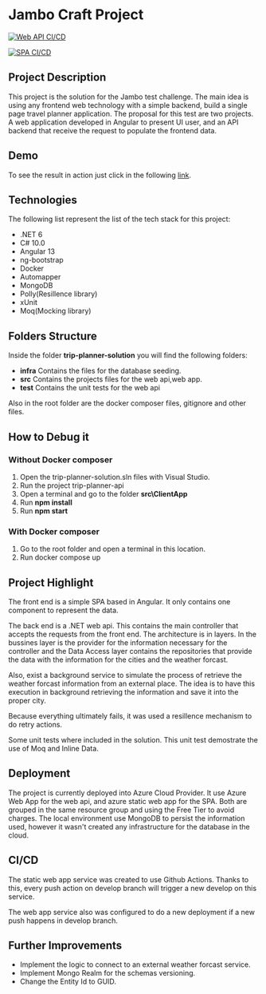 # Jambo Craft Project
[![Web API CI/CD](https://github.com/johha86/jambo-craft-project/actions/workflows/develop_trip-planner-api20221220213642.yml/badge.svg?branch=develop)](https://github.com/johha86/jambo-craft-project/actions/workflows/develop_trip-planner-api20221220213642.yml)

[![SPA CI/CD](https://github.com/johha86/jambo-craft-project/actions/workflows/azure-static-web-apps-brave-island-061325510.yml/badge.svg?branch=develop)](https://github.com/johha86/jambo-craft-project/actions/workflows/azure-static-web-apps-brave-island-061325510.yml)
## Project Description
This project is the solution for the Jambo test challenge. The main idea is using any frontend web technology with a simple backend, build a single page travel planner application.
The proposal for this test are two projects. A web application developed in Angular to present UI user, and an API backend that receive the request to populate the frontend data.

## Demo
To see the result in action just click in the following [link](https://brave-island-061325510.2.azurestaticapps.net/).

## Technologies
The following list represent the list of the tech stack for this project:
* .NET 6
* C# 10.0
* Angular 13
* ng-bootstrap
* Docker
* Automapper
* MongoDB
* Polly(Resillence library)
* xUnit
* Moq(Mocking library)

## Folders Structure
Inside the folder **trip-planner-solution** you will find the following folders:
* **infra** Contains the files for the database seeding.
* **src**   Contains the projects files for the web api,web app.
* **test**  Contains the unit tests for the web api

Also in the root folder are the docker composer files, gitignore and other files.

## How to Debug it
### Without Docker composer
1. Open the trip-planner-solution.sln files with Visual Studio.
2. Run the project trip-planner-api
3. Open a terminal and go to the folder **src\ClientApp**
4. Run **npm install**
5. Run **npm start**

### With Docker composer
1. Go to the root folder and open a terminal in this location.
2. Run docker compose up

## Project Highlight
The front end is a simple SPA based in Angular. It only contains one component to represent the data.

The back end is a .NET web api. This contains the main controller that accepts the requests from the front end. The architecture is in layers. In the bussines layer is the provider for the information necessary for the controller and the Data Access layer contains the repositories that provide the data with the information for the cities and the weather forcast.

Also, exist a background service to simulate the process of retrieve the weather forcast information from an external place. The idea is to have this execution in background retrieving the information and save it into the proper city.

Because everything ultimately fails, it was used a resillence mechanism to do retry actions.

Some unit tests where included in the solution. This unit test demostrate the use of Moq and Inline Data.

## Deployment
The project is currently deployed into Azure Cloud Provider. It use Azure Web App for the web api, and azure static web app for the SPA. Both are grouped in the same resource group and using the Free Tier to avoid charges.
The local environment use MongoDB to persist the information used, however it wasn't created any infrastructure for the database in the cloud.

## CI/CD
The static web app service was created to use Github Actions. Thanks to this, every push action on develop branch will trigger a new develop on this service.

The web app service also was configured to do a new deployment if a new push happens in develop branch.

## Further Improvements
* Implement the logic to connect to an external weather forcast service.
* Implement Mongo Realm for the schemas versioning.
* Change the Entity Id to GUID.
